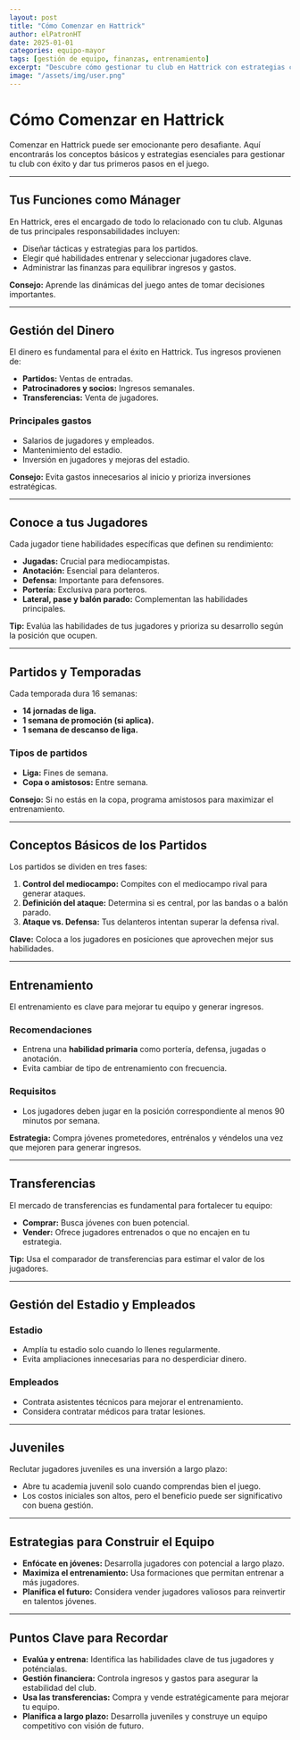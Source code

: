 ```yaml
---
layout: post
title: "Cómo Comenzar en Hattrick"
author: elPatronHT
date: 2025-01-01
categories: equipo-mayor
tags: [gestión de equipo, finanzas, entrenamiento]
excerpt: "Descubre cómo gestionar tu club en Hattrick con estrategias clave para principiantes."
image: "/assets/img/user.png"
---
```


# Cómo Comenzar en Hattrick

Comenzar en Hattrick puede ser emocionante pero desafiante. Aquí encontrarás los conceptos básicos y estrategias esenciales para gestionar tu club con éxito y dar tus primeros pasos en el juego.

---

## Tus Funciones como Mánager

En Hattrick, eres el encargado de todo lo relacionado con tu club. Algunas de tus principales responsabilidades incluyen:

- Diseñar tácticas y estrategias para los partidos.
- Elegir qué habilidades entrenar y seleccionar jugadores clave.
- Administrar las finanzas para equilibrar ingresos y gastos.

**Consejo:** Aprende las dinámicas del juego antes de tomar decisiones importantes.

---

## Gestión del Dinero

El dinero es fundamental para el éxito en Hattrick. Tus ingresos provienen de:

- **Partidos:** Ventas de entradas.
- **Patrocinadores y socios:** Ingresos semanales.
- **Transferencias:** Venta de jugadores.

### Principales gastos

- Salarios de jugadores y empleados.
- Mantenimiento del estadio.
- Inversión en jugadores y mejoras del estadio.

**Consejo:** Evita gastos innecesarios al inicio y prioriza inversiones estratégicas.

---

## Conoce a tus Jugadores

Cada jugador tiene habilidades específicas que definen su rendimiento:

- **Jugadas:** Crucial para mediocampistas.
- **Anotación:** Esencial para delanteros.
- **Defensa:** Importante para defensores.
- **Portería:** Exclusiva para porteros.
- **Lateral, pase y balón parado:** Complementan las habilidades principales.

**Tip:** Evalúa las habilidades de tus jugadores y prioriza su desarrollo según la posición que ocupen.

---

## Partidos y Temporadas

Cada temporada dura 16 semanas:

- **14 jornadas de liga.**
- **1 semana de promoción (si aplica).**
- **1 semana de descanso de liga.**

### Tipos de partidos

- **Liga:** Fines de semana.
- **Copa o amistosos:** Entre semana.

**Consejo:** Si no estás en la copa, programa amistosos para maximizar el entrenamiento.

---

## Conceptos Básicos de los Partidos

Los partidos se dividen en tres fases:

1. **Control del mediocampo:** Compites con el mediocampo rival para generar ataques.
2. **Definición del ataque:** Determina si es central, por las bandas o a balón parado.
3. **Ataque vs. Defensa:** Tus delanteros intentan superar la defensa rival.

**Clave:** Coloca a los jugadores en posiciones que aprovechen mejor sus habilidades.

---

## Entrenamiento

El entrenamiento es clave para mejorar tu equipo y generar ingresos.

### Recomendaciones

- Entrena una **habilidad primaria** como portería, defensa, jugadas o anotación.
- Evita cambiar de tipo de entrenamiento con frecuencia.

### Requisitos

- Los jugadores deben jugar en la posición correspondiente al menos 90 minutos por semana.

**Estrategia:** Compra jóvenes prometedores, entrénalos y véndelos una vez que mejoren para generar ingresos.

---

## Transferencias

El mercado de transferencias es fundamental para fortalecer tu equipo:

- **Comprar:** Busca jóvenes con buen potencial.
- **Vender:** Ofrece jugadores entrenados o que no encajen en tu estrategia.

**Tip:** Usa el comparador de transferencias para estimar el valor de los jugadores.

---

## Gestión del Estadio y Empleados

### Estadio

- Amplía tu estadio solo cuando lo llenes regularmente.
- Evita ampliaciones innecesarias para no desperdiciar dinero.

### Empleados

- Contrata asistentes técnicos para mejorar el entrenamiento.
- Considera contratar médicos para tratar lesiones.

---

## Juveniles

Reclutar jugadores juveniles es una inversión a largo plazo:

- Abre tu academia juvenil solo cuando comprendas bien el juego.
- Los costos iniciales son altos, pero el beneficio puede ser significativo con buena gestión.

---

## Estrategias para Construir el Equipo

- **Enfócate en jóvenes:** Desarrolla jugadores con potencial a largo plazo.
- **Maximiza el entrenamiento:** Usa formaciones que permitan entrenar a más jugadores.
- **Planifica el futuro:** Considera vender jugadores valiosos para reinvertir en talentos jóvenes.

---

## Puntos Clave para Recordar

- **Evalúa y entrena:** Identifica las habilidades clave de tus jugadores y poténcialas.
- **Gestión financiera:** Controla ingresos y gastos para asegurar la estabilidad del club.
- **Usa las transferencias:** Compra y vende estratégicamente para mejorar tu equipo.
- **Planifica a largo plazo:** Desarrolla juveniles y construye un equipo competitivo con visión de futuro.

